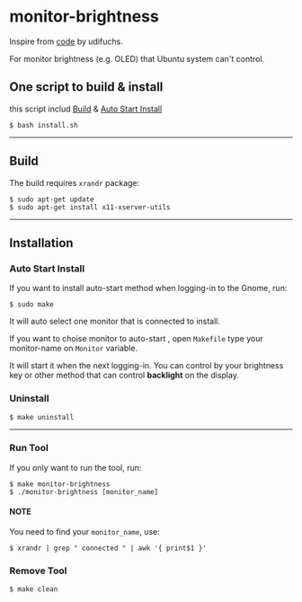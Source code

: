 # monitor-brightness

Inspire from [code](https://github.com/udifuchs/icc-brightness) by udifuchs.

For monitor brightness (e.g. OLED) that Ubuntu system can't control.

## One script to build & install
this script includ [Build](#build) & [Auto Start Install](#auto-start-install)
```shell
$ bash install.sh
```

---

## Build

The build requires `xrandr` package:

```shell
$ sudo apt-get update
$ sudo apt-get install x11-xserver-utils
```

---

## Installation

### Auto Start Install

If you want to install auto-start method when logging-in to the Gnome, run:

```shell
$ sudo make
```

It will auto select one monitor that is connected to install.

If you want to choise monitor to auto-start , open `Makefile` type your monitor-name on `Monitor` variable.

It will start it when the next logging-in. You can control by your brightness key or other method that can control **backlight** on the display.

### Uninstall

```shell
$ make uninstall
```

---

### Run Tool

If you only want to run the tool, run:

```shell
$ make monitor-brightness
$ ./monitor-brightness [monitor_name]
```

#### NOTE

You need to find your `monitor_name`, use:

```shell
$ xrandr | grep " connected " | awk '{ print$1 }'
```

### Remove Tool

```shell
$ make clean
```
